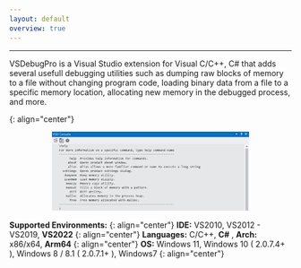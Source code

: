 ```yaml
---
layout: default
overview: true
---
```


---
<p class="text-monospace">
VSDebugPro is a Visual Studio extension for Visual C/C++, C# that adds several usefull debugging utilities such as
dumping raw blocks of memory to a file without changing program code, loading binary data from a file to a specific memory location, allocating new memory in the debugged process, and more.
</p>
{: align="center"}

<p align="center">
    <img src="/assets/img/vsd_console.png" width="70%"/>
</p>   

**Supported Environments:**
{: align="center"}
**IDE:** VS2010, VS2012 - VS2019, **VS2022**
{: align="center"}
**Languages:** C/C++, **C#** , **Arch:** x86/x64, **Arm64**
{: align="center"}
**OS:** Windows 11, Windows 10 ( 2.0.7.4+ ), Windows 8 / 8.1 ( 2.0.7.1+ ), Windows7
{: align="center"}


